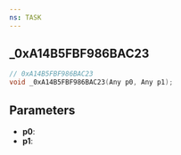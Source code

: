 ```yaml
---
ns: TASK
---
```

## _0xA14B5FBF986BAC23

```c
// 0xA14B5FBF986BAC23
void _0xA14B5FBF986BAC23(Any p0, Any p1);
```

## Parameters
* **p0**:
* **p1**:
